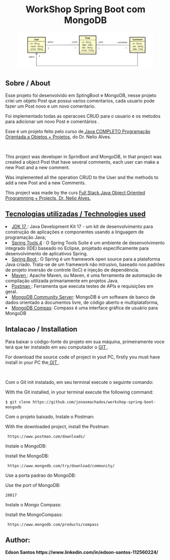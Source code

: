 
<h1 align="center"> WorkShop Spring Boot com MongoDB </h1>

<figure>
	<img src=https://github.com/edsannn/assets/blob/main/UML.png title="Modelo de domínio">
</figure>

<h2> Sobre / About</h2>
<p>Esse projeto foi desenvolvido em SptingBoot e MongoDB, nesse projeto criei um objeto Post que possui varios comentarios, cada usuario pode fazer um Post novo  e um novo comentario.</p>
<p>Foi implementado todas as operacoes CRUD para o usuario e os metodos para adicionar um novo Post e comentários .</p>
<p>Esse é um projeto feito pelo curso de<a href="https://www.udemy.com/course/java-curso-completo/"> Java COMPLETO Programação Orientada a Objetos + Projetos</a>,
do Dr. Nelio Alves.</p>
<br>
<p>This project was developer in SprinBoot and MongoDB, in that project was created a object Post that have several comments, each user can make a new Post and a new comment. </p>
<p>Was implemented all the operation CRUD to the User and the methods to add a new Post and a new Comments.
<p>This project was made by the curs <a href="https://www.udemy.com/course/java-curso-completo/">Full Stack Java Object Oriented Programming + Projects, Dr. Nelio Alves.</p>

<h2> Tecnologias utilizadas / Technologies used </h2>
<u1>
    <li><a href="https://www.oracle.com/java/technologies/javase/jdk17-archive-downloads.html"> JDK 17 </a> : Java Development Kit 17 - um kit de desenvolvimento para 
    	construção de aplicações e componentes usando a linguagem de programação Java;</li>
    <li><a href="https://spring.io/tools"> Spring Tools 4</a> : O Spring Tools Suite é um ambiente de desenvolvimento integrado (IDE) baseado no Eclipse, projetado especificamente para desenvolvimento de aplicativos Spring.</li>
    <li><a href="https://spring.io/"> Spring Boot </a> : O Spring é um framework open source para a plataforma Java criado. Trata-se de um framework não intrusivo,
    	baseado nos padrões de projeto inversão de controle (IoC) e injeção de dependência.</li>
    <li><a href="https://maven.apache.org/"> Maven </a> : Apache Maven, ou Maven, é uma ferramenta de automação de compilação utilizada primariamente em projetos Java.</li>
    <li><a href="https://www.postman.com/downloads/"> Postman </a> :  Ferramenta que executa testes de APIs e requisições em geral.</li>
    <li><a href="https://www.mongodb.com/try/download/community"> MongoDB Community Server</a>: MongoDB é um software de banco de dados orientado a documentos livre, de código 	aberto e multiplataforma, </li>
    <li><a href="https://docs.mongodb.com/manual/tutorial/install-mongodb-on-windows/"> MongoDB Compas</a>: Compass é uma interface gráfica de usuário para MongoDB</li>
  </u1> 

 <h2> Intalacao / Installation</h2>
  <p>Para baixar o código-fonte do projeto em sua máquina, primeiramente voce terá que ter instalado em seu computador o <a href="https://git-scm.com/"> GIT </a>.</p>
  <p>For download the source code of project in yout PC, firstly you must have install in your PC the<a href="https://git-scm.com/"> GIT </a>.</p>
  <br>
  <p>Com o Git init instalado, em seu terminal execute o seguinte comando:</p>
  <p>With the Git installed, in your terminal execute the following command:</p>
  
  ```
  $ git clone https://github.com/jonasmachados/workshop-spring-boot-mongodb
  ```
  <p>Com o projeto baixado, Instale o Postman:</p>
  <p>With the downloaded project, install the Postman:</p>
  
   ```
	https://www.postman.com/downloads/
   ```
   
   <p>Instale o MongoDB: </p>
   <p>Install the MongoDB:</p>
   
   ```
	https://www.mongodb.com/try/download/community/
   ```
   <p>Use a porta padrao do MongoDB: </p>
   <p>Use the port of MongoDB:</p>
   
   ```
   28017
   ```
   
   <p>Instale o Mongo Compass: </p>
   <p>Install the MongoCompass:</p>
   
   ```
	https://www.mongodb.com/products/compass
   ```
   
  
<h2> Author: </h2>
      <b>Edson Santos https://www.linkedin.com/in/edson-santos-112560224/</b>

